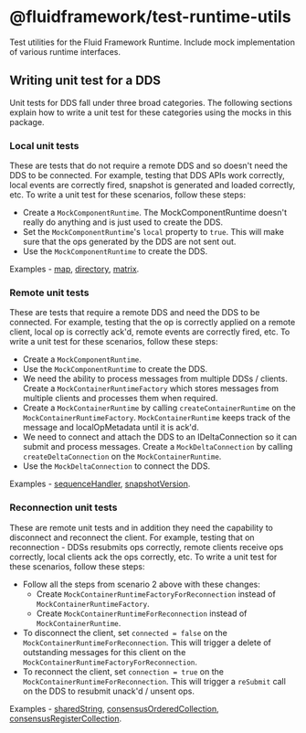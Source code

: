 # @fluidframework/test-runtime-utils

Test utilities for the Fluid Framework Runtime.  Include mock implementation of various runtime interfaces.

## Writing unit test for a DDS

Unit tests for DDS fall under three broad categories. The following sections explain how to write a unit test for these categories using the mocks in this package.

### Local unit tests

These are tests that do not require a remote DDS and so doesn't need the DDS to be connected. For example, testing that DDS APIs work correctly, local events are correctly fired, snapshot is generated and loaded correctly, etc.
To write a unit test for these scenarios, follow these steps:
- Create a `MockComponentRuntime`. The MockComponentRuntime doesn't really do anything and is just used to create the DDS.
- Set the `MockComponentRuntime`'s `local` property to `true`. This will make sure that the ops generated by the DDS are not sent out.
- Use the `MockComponentRuntime` to create the DDS.

Examples - [map](..\map\src\test\map.spec.ts), [directory](..\map\src\test\directory.spec.ts), [matrix](..\matrix\test\matrix.spec.ts).

### Remote unit tests

These are tests that require a remote DDS and need the DDS to be connected. For example, testing that the op is correctly applied on a remote client, local op is correctly ack'd, remote events are correctly fired, etc.
To write a unit test for these scenarios, follow these steps:
- Create a `MockComponentRuntime`.
- Use the `MockComponentRuntime` to create the DDS.
- We need the ability to process messages from multiple DDSs / clients. Create a `MockContainerRuntimeFactory` which stores messages from multiple clients and processes them when required.
- Create a `MockContainerRuntime` by calling `createContainerRuntime` on the `MockContainerRuntimeFactory`. `MockContainerRuntime` keeps track of the message and localOpMetadata until it is ack'd.
- We need to connect and attach the DDS to an IDeltaConnection so it can submit and process messages. Create a `MockDeltaConnection` by calling `createDeltaConnection` on the `MockContainerRuntime`.
- Use the `MockDeltaConnection` to connect the DDS.

Examples - [sequenceHandler](..\\..\framework\undo-redo\src\test\sequenceHandler.spec.ts), [snapshotVersion](..\sequence\src\test\snapshotVersion.spec.ts).

### Reconnection unit tests

These are remote unit tests and in addition they need the capability to disconnect and reconnect the client. For example, testing that on reconnection - DDSs resubmits ops correctly, remote clients receive ops correctly, local clients ack the ops correctly, etc.
To write a unit test for these scenarios, follow these steps:
- Follow all the steps from scenario 2 above with these changes:
  - Create `MockContainerRuntimeFactoryForReconnection` instead of `MockContainerRuntimeFactory`.
  - Create `MockContainerRuntimeForReconnection` instead of `MockContainerRuntime`.
- To disconnect the client, set `connected = false` on the `MockContainerRuntimeForReconnection`. This will trigger a delete of outstanding messages for this client on the `MockContainerRuntimeFactoryForReconnection`.
- To reconnect the client, set `connection = true` on the `MockContainerRuntimeForReconnection`. This will trigger a `reSubmit` call on the DDS to resubmit unack'd / unsent ops.

Examples - [sharedString](..\sequence\src\test\sharedString.spec.ts), [consensusOrderedCollection](../consensus-ordered-collection/src/test/consensusOrderedCollection.spec.ts), [consensusRegisterCollection](../consensus-register-collection\src\test\consensusRegisterCollection.spec.ts).